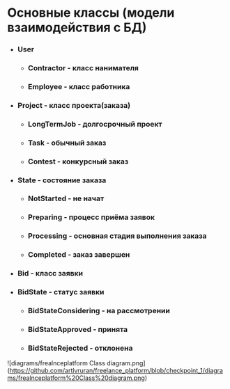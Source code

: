 # Основные классы (модели взаимодействия с БД)
* ### User
  * ### Contractor - класс нанимателя
  * ### Employee - класс работника
* ### Project - класс проекта(заказа)
  * ### LongTermJob - долгосрочный проект
  * ### Task - обычный заказ
  * ### Contest - конкурсный заказ
* ### State - состояние заказа
  * ### NotStarted - не начат
  * ### Preparing - процесс приёма заявок
  * ### Processing - основная стадия выполнения заказа
  * ### Completed - заказ завершен
* ### Bid - класс заявки
* ### BidState - статус заявки
    * ### BidStateConsidering - на рассмотрении
    * ### BidStateApproved - принята
    * ### BidStateRejected - отклонена
![diagrams/frealnceplatform Class diagram.png]
(https://github.com/artlvruran/freelance_platform/blob/checkpoint_1/diagrams/frealnceplatform%20Class%20diagram.png)